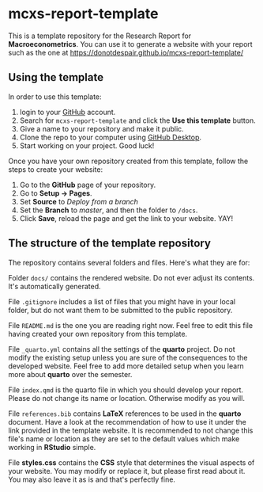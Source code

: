 # mcxs-report-template

This is a template repository for the Research Report for **Macroeconometrics**. You can use it to generate a website with your report such as the one at <https://donotdespair.github.io/mcxs-report-template/>

## Using the template

In order to use this template:

1.  login to your [GitHub](https://github.com/login) account.
2.  Search for `mcxs-report-template` and click the **Use this template** button.
3.  Give a name to your repository and make it public.
4.  Clone the repo to your computer using [GitHub Desktop](https://desktop.github.com/).
5.  Start working on your project. Good luck!

Once you have your own repository created from this template, follow the steps to create your website:

1.  Go to the **GitHub** page of your repository.
2.  Go to **Setup -\> Pages**.
3.  Set **Source** to *Deploy from a branch*
4.  Set the **Branch** to *master*, and then the folder to `/docs`.
5.  Click **Save**, reload the page and get the link to your website. YAY!

## The structure of the template repository

The repository contains several folders and files. Here's what they are for:

Folder `docs/` contains the rendered website. Do not ever adjust its contents. It's automatically generated.

File `.gitignore` includes a list of files that you might have in your local folder, but do not want them to be submitted to the public repository.

File `README.md` is the one you are reading right now. Feel free to edit this file having created your own repository from this template.

File `_quarto.yml` contains all the settings of the **quarto** project. Do not modify the existing setup unless you are sure of the consequences to the developed website. Feel free to add more detailed setup when you learn more about **quarto** over the semester.

File `index.qmd` is the quarto file in which you should develop your report. Please do not change its name or location. Otherwise modify as you will.

File `references.bib` contains **LaTeX** references to be used in the **quarto** document. Have a look at the recommendation of how to use it under the link provided in the template website. It is recommended to not change this file's name or location as they are set to the default values which make working in **RStudio** simple.

File **styles.css** contains the **CSS** style that determines the visual aspects of your website. You may modify or replace it, but please first read about it. You may also leave it as is and that's perfectly fine.
